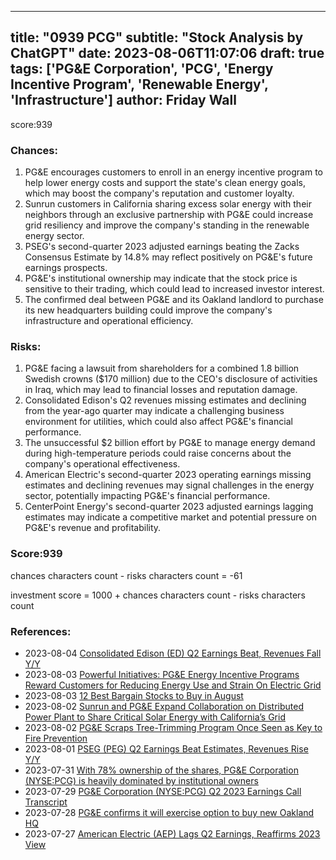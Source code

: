 
---
title: "0939 PCG"
subtitle: "Stock Analysis by ChatGPT"
date: 2023-08-06T11:07:06
draft: true
tags: ['PG&E Corporation', 'PCG', 'Energy Incentive Program', 'Renewable Energy', 'Infrastructure']
author: Friday Wall
---

score:939
### Chances:
1. PG&E encourages customers to enroll in an energy incentive program to help lower energy costs and support the state's clean energy goals, which may boost the company's reputation and customer loyalty.
2. Sunrun customers in California sharing excess solar energy with their neighbors through an exclusive partnership with PG&E could increase grid resiliency and improve the company's standing in the renewable energy sector.
3. PSEG's second-quarter 2023 adjusted earnings beating the Zacks Consensus Estimate by 14.8% may reflect positively on PG&E's future earnings prospects.
4. PG&E's institutional ownership may indicate that the stock price is sensitive to their trading, which could lead to increased investor interest.
5. The confirmed deal between PG&E and its Oakland landlord to purchase its new headquarters building could improve the company's infrastructure and operational efficiency.
### Risks:
1. PG&E facing a lawsuit from shareholders for a combined 1.8 billion Swedish crowns ($170 million) due to the CEO's disclosure of activities in Iraq, which may lead to financial losses and reputation damage.
2. Consolidated Edison's Q2 revenues missing estimates and declining from the year-ago quarter may indicate a challenging business environment for utilities, which could also affect PG&E's financial performance.
3. The unsuccessful $2 billion effort by PG&E to manage energy demand during high-temperature periods could raise concerns about the company's operational effectiveness.
4. American Electric's second-quarter 2023 operating earnings missing estimates and declining revenues may signal challenges in the energy sector, potentially impacting PG&E's financial performance.
5. CenterPoint Energy's second-quarter 2023 adjusted earnings lagging estimates may indicate a competitive market and potential pressure on PG&E's revenue and profitability.
### Score:939
chances characters count - risks characters count = -61

investment score = 1000 + chances characters count - risks characters count
### References:
- 2023-08-04 [Consolidated Edison (ED) Q2 Earnings Beat, Revenues Fall Y/Y](https://finance.yahoo.com/news/consolidated-edison-ed-q2-earnings-133100446.html?.tsrc=rss)
- 2023-08-03 [Powerful Initiatives: PG&E Energy Incentive Programs Reward Customers for Reducing Energy Use and Strain On Electric Grid](https://finance.yahoo.com/news/powerful-initiatives-pg-e-energy-155300757.html?.tsrc=rss)
- 2023-08-03 [12 Best Bargain Stocks to Buy in August](https://finance.yahoo.com/news/12-best-bargain-stocks-buy-053547659.html?.tsrc=rss)
- 2023-08-02 [Sunrun and PG&E Expand Collaboration on Distributed Power Plant to Share Critical Solar Energy with California’s Grid](https://finance.yahoo.com/news/sunrun-pg-e-expand-collaboration-120000149.html?.tsrc=rss)
- 2023-08-02 [PG&E Scraps Tree-Trimming Program Once Seen as Key to Fire Prevention](https://finance.yahoo.com/m/7e1a6a43-e1fe-34f4-b1eb-150f19e7cb83/pg%26e-scraps-tree-trimming.html?.tsrc=rss)
- 2023-08-01 [PSEG (PEG) Q2 Earnings Beat Estimates, Revenues Rise Y/Y](https://finance.yahoo.com/news/pseg-peg-q2-earnings-beat-140100909.html?.tsrc=rss)
- 2023-07-31 [With 78% ownership of the shares, PG&E Corporation (NYSE:PCG) is heavily dominated by institutional owners](https://finance.yahoo.com/news/78-ownership-shares-pg-e-130953323.html?.tsrc=rss)
- 2023-07-29 [PG&E Corporation (NYSE:PCG) Q2 2023 Earnings Call Transcript](https://finance.yahoo.com/news/pg-e-corporation-nyse-pcg-183124570.html?.tsrc=rss)
- 2023-07-28 [PG&E confirms it will exercise option to buy new Oakland HQ](https://finance.yahoo.com/m/a12999ef-aa11-3897-9b40-ad6846d99435/pg%26e-confirms-it-will.html?.tsrc=rss)
- 2023-07-27 [American Electric (AEP) Lags Q2 Earnings, Reaffirms 2023 View](https://finance.yahoo.com/news/american-electric-aep-lags-q2-134300593.html?.tsrc=rss)


                